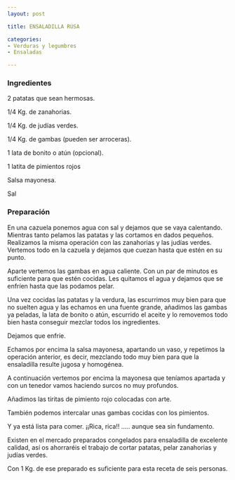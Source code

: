 ```yaml
---
layout: post

title: ENSALADILLA RUSA

categories:
- Verduras y legumbres
- Ensaladas

---
```

<h3>Ingredientes</h3>

2 patatas que sean hermosas.

1/4 Kg. de zanahorias.

1/4 Kg. de judías verdes.

1/4 Kg. de gambas (pueden ser arroceras).

1 lata de bonito o atún (opcional).

1 latita de pimientos rojos

Salsa mayonesa.

Sal

<h3>Preparación</h3>

En una cazuela ponemos agua con sal y dejamos que se vaya calentando. Mientras tanto pelamos las patatas y las cortamos en dados pequeños. Realizamos la misma operación con las zanahorias y las judías verdes. Vertemos todo en la cazuela y dejamos que cuezan hasta que estén en su  punto.

Aparte vertemos las gambas en agua caliente. Con un par de minutos es suficiente para que estén cocidas. Les quitamos el agua y dejamos que se enfríen hasta que las podamos pelar.

Una vez cocidas las patatas y la verdura, las escurrimos muy bien para que no suelten agua y las echamos en una fuente grande, añadimos las gambas ya peladas, la lata de bonito o atún, escurrido el aceite y lo removemos todo bien hasta conseguir mezclar todos los ingredientes.

Dejamos que enfríe.

Echamos por encima la salsa mayonesa, apartando un vaso, y repetimos la operación anterior, es decir, mezclando todo muy bien para que la ensaladilla resulte jugosa y homogénea.

A continuación vertemos por encima la mayonesa que teníamos apartada y con un tenedor vamos haciendo surcos no muy profundos.

Añadimos las tiritas de pimiento rojo colocadas con arte.

También podemos intercalar unas gambas cocidas con los pimientos.

Y ya está lista para comer. ¡¡Rica, rica!! ..... aunque sea sin fundamento.

Existen en el mercado preparados congelados para ensaladilla de excelente calidad, así os ahorraréis el trabajo de cortar patatas, pelar zanahorias y judías verdes.

Con 1 Kg. de ese preparado es suficiente para esta receta de seis personas.